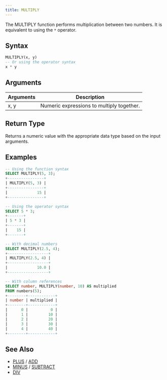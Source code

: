 ```yaml
---
title: MULTIPLY
---
```


The MULTIPLY function performs multiplication between two numbers. It is equivalent to using the `*` operator.

## Syntax

```sql
MULTIPLY(x, y)
-- Or using the operator syntax
x * y
```

## Arguments

| Arguments | Description |
|-----------|-------------|
| x, y      | Numeric expressions to multiply together. |

## Return Type

Returns a numeric value with the appropriate data type based on the input arguments.

## Examples

```sql
-- Using the function syntax
SELECT MULTIPLY(5, 3);
+----------------+
| MULTIPLY(5, 3) |
+----------------+
|             15 |
+----------------+

-- Using the operator syntax
SELECT 5 * 3;
+-------+
| 5 * 3 |
+-------+
|    15 |
+-------+

-- With decimal numbers
SELECT MULTIPLY(2.5, 4);
+------------------+
| MULTIPLY(2.5, 4) |
+------------------+
|             10.0 |
+------------------+

-- With column references
SELECT number, MULTIPLY(number, 10) AS multiplied 
FROM numbers(5);
+--------+------------+
| number | multiplied |
+--------+------------+
|      0 |          0 |
|      1 |         10 |
|      2 |         20 |
|      3 |         30 |
|      4 |         40 |
+--------+------------+
```

## See Also

- [PLUS](plus.md) / [ADD](add.md)
- [MINUS](minus.md) / [SUBTRACT](subtract.md)
- [DIV](div.md)
